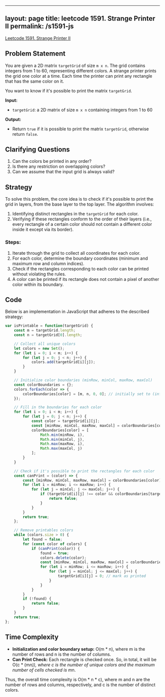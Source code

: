 
---
layout: page
title: leetcode 1591. Strange Printer II
permalink: /s1591-js
---
[Leetcode 1591. Strange Printer II](https://algoadvance.github.io/algoadvance/l1591)
## Problem Statement
You are given a 2D matrix `targetGrid` of size `m x n`. The grid contains integers from 1 to 60, representing different colors. A strange printer prints the grid one color at a time. Each time the printer can print any rectangle that has the same color on it. 

You want to know if it's possible to print the matrix `targetGrid`.

**Input:**
- `targetGrid`: a 2D matrix of size `m x n` containing integers from 1 to 60

**Output:**
- Return `true` if it is possible to print the matrix `targetGrid`, otherwise return `false`.

## Clarifying Questions
1. Can the colors be printed in any order?
2. Is there any restriction on overlapping colors?
3. Can we assume that the input grid is always valid?

## Strategy
To solve this problem, the core idea is to check if it's possible to print the grid in layers, from the base layer to the top layer. The algorithm involves:
1. Identifying distinct rectangles in the `targetGrid` for each color.
2. Verifying if these rectangles conform to the order of their layers (i.e., every rectangle of a certain color should not contain a different color inside it except via its border).

### Steps:
1. Iterate through the grid to collect all coordinates for each color.
2. For each color, determine the boundary coordinates (minimum and maximum row and column indices).
3. Check if the rectangles corresponding to each color can be printed without violating the rules.
4. A color can be printed if its rectangle does not contain a pixel of another color within its boundary.

## Code
Below is an implementation in JavaScript that adheres to the described strategy:

```javascript
var isPrintable = function(targetGrid) {
    const m = targetGrid.length;
    const n = targetGrid[0].length;

    // Collect all unique colors
    let colors = new Set();
    for (let i = 0; i < m; i++) {
        for (let j = 0; j < n; j++) {
            colors.add(targetGrid[i][j]);
        }
    }

    // Initialize color boundaries (minRow, minCol, maxRow, maxCol)
    const colorBoundaries = {};
    colors.forEach(color => {
        colorBoundaries[color] = [m, n, 0, 0]; // initially set to (infinity, infinity, -infinity, -infinity)
    });

    // Fill in the boundaries for each color
    for (let i = 0; i < m; i++) {
        for (let j = 0; j < n; j++) {
            const color = targetGrid[i][j];
            const [minRow, minCol, maxRow, maxCol] = colorBoundaries[color];
            colorBoundaries[color] = [
                Math.min(minRow, i),
                Math.min(minCol, j),
                Math.max(maxRow, i),
                Math.max(maxCol, j)
            ];
        }
    }

    // Check if it's possible to print the rectangles for each color
    const canPrint = (color) => {
        const [minRow, minCol, maxRow, maxCol] = colorBoundaries[color];
        for (let i = minRow; i <= maxRow; i++) {
            for (let j = minCol; j <= maxCol; j++) {
                if (targetGrid[i][j] !== color && colorBoundaries[targetGrid[i][j]][0] !== -1) {
                    return false;
                }
            }
        }
        return true;
    };

    // Remove printables colors
    while (colors.size > 0) {
        let found = false;
        for (const color of colors) {
            if (canPrint(color)) {
                found = true;
                colors.delete(color);
                const [minRow, minCol, maxRow, maxCol] = colorBoundaries[color];
                for (let i = minRow; i <= maxRow; i++) {
                    for (let j = minCol; j <= maxCol; j++) {
                        targetGrid[i][j] = 0; // mark as printed
                    }
                }
            }
        }
        if (!found) {
            return false;
        }
    }
    return true;
};
```

## Time Complexity
- **Initialization and color boundary setup:** O(m * n), where m is the number of rows and n is the number of columns.
- **Can Print Check:** Each rectangle is checked once. So, in total, it will be O(c * (m*n)), where c is the number of unique colors and the maximum number of cells checked is m*n.

Thus, the overall time complexity is O(m * n * c), where m and n are the number of rows and columns, respectively, and c is the number of distinct colors.